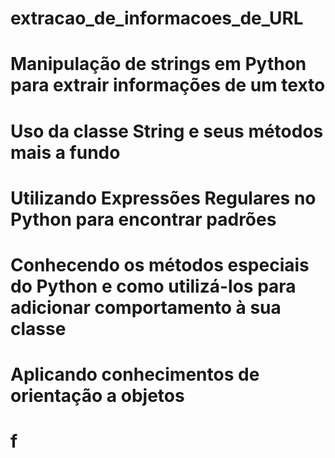 # extracao_de_informacoes_de_URL
# Manipulação de strings em Python para extrair informações de um texto
# Uso da classe String e seus métodos mais a fundo
# Utilizando Expressões Regulares no Python para encontrar padrões
# Conhecendo os métodos especiais do Python e como utilizá-los para adicionar comportamento à sua classe
# Aplicando conhecimentos de orientação a objetos
# f